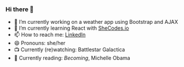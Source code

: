 ### Hi there 👋


- 🔭 I’m currently working on a weather app using Bootstrap and AJAX
- 🌱 I’m currently learning React with [SheCodes.io](https://www.shecodes.io)
- 📫 How to reach me: [LinkedIn](https://www.linkedin.com/in/kimberleychallis/)
- 😄 Pronouns: she/her
- 📺 Currently (re)watching: Battlestar Galactica
- 📖 Currently reading: *Becoming*, Michelle Obama
